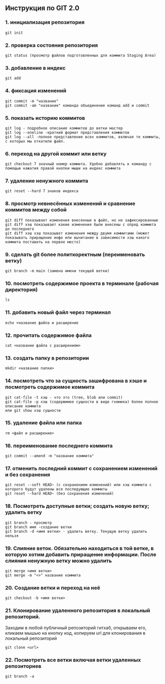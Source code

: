 ## Инструкция по GIT 2.0
### 1. инициализация репозитория
    git init
### 2. проверка состояния репозитория
    git status (просмотр файлов подготовленных для коммита Staging Area)
### 3. добавление в индекс
    git add 
### 4. фиксация изменений
    git commit -m "название"
    git commit -am "название" команда объединение команд add и commit
### 5. показать историю коммитов
    git log - подробное описание коммитов до ветки мастер
    git log --oneline -краткий формат представления коммитов
    git log --all -полное представление всех коммитов, включая те коммиты, с которых мы откатили файл.
### 6. переход на другой коммит или ветку
    git checkout 7 значный номер коммита. Удобно добавлять к команду с помощью нажатия правой кнопки мыши на индекс коммита
### 7. удаление ненужного коммита
    git reset --hard 7 знаков индекса
### 8. просмотр невнесённых изменений и сравнение коммитов между собой
    git diff показывает изменения внесенные в файл, но не зафиксированные
    git diff хэш показывает какие изменения были внесены c опред коммита до последнего
    git diff хэш хэш показывет изменения между двумя коммитами (может показывать приращение инфо или вычитание в зависимости хэш какого коммита поставить на первое место)
### 9. сделать git более политкоректным (переименовать ветку)
    git branch -m main (замена имени текущей ветки)
### 10. посмотреть содержимое проекта в терминале (рабочая директория)
    ls
### 11. добавить новый файл через терминал
    echo >название файла и расширение
### 12. прочитать содержимое файла
    cat <название файла с расширением>
### 13. создать папку в репозитории 
    mkdir <название папки> 
### 14. посмотреть что за сущность зашифрована в хэше и посмотреть содержимое коммита
    git cat-file -t хэш - что это (tree, blob или commit)
    git cat-file -p хэш (содержимое сущности в виде гномика) более полное описание коммита
    или git show хэш сущности
### 15. удаление файла или папка 
    rm <файл и расширение>
### 16. переименование последнего коммита
    git commit --amend -m "название коммита"
### 17. отменить последний коммит с сохранением изменений и без сохранения
    git reset --soft HEAD~ (с сохранением изменений) или хэш коммита с которого будут удалены все последующие коммиты
    git reset --hard HEAD~ (без сохранения изменений)
### 18. Посмотреть доступные ветки; создать новую ветку; удалить ветку
    git branch - просмотр
    git branch имя -создание ветки
    git branch -d <имя ветки> - удалить ветку. Текущую ветку удалить нельзя
### 19. Слияние веток. Обязательно находиться в той ветке, в которую хотим добавить приращение информации. После слияния ненужную ветку можно удалить
    git merge <имя ветки>
    git merge -m "<>" название коммита
### 20. Создание ветки и переход на неё
    git checkout -b <имя ветки>
### 21. Клонирование удаленного репозитория в локальный репозиторий. 
Заходим в любой публичный репозиторий гитхаб, открываем его, кликаем мышью на кнопку код, копируем url для клонирования в локальный репозиторий

    git clone <url>
### 22. Посмотреть все ветки включая ветки удаленных репозиториев

    git branch -a